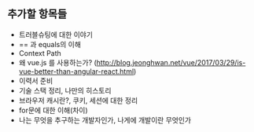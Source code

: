 ## 추가할 항목들

- 트러블슈팅에 대한 이야기
- == 과 equals의 이해
- Context Path
- 왜 vue.js 를 사용하는가? (http://blog.jeonghwan.net/vue/2017/03/29/is-vue-better-than-angular-react.html)
- 이력서 준비 
- 기술 스택 정리, 나만의 히스토리 
- 브라우저 캐시란?, 쿠키, 세션에 대한 정리
- for문에 대한 이해(차이)
- 나는 무엇을 추구하는 개발자인가, 나게에 개발이란 무엇인가


